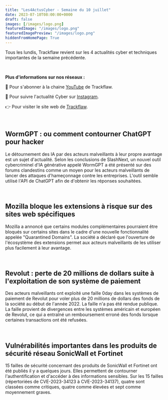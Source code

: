 ```yaml
---
title: "Les4ActusCyber - Semaine du 10 juillet"
date: 2023-07-10T08:00:00+0000
draft: false
images: [/images/logo.png]
featuredImage: "/images/logo.png"
featuredImagePreview: "/images/logo.png"
hiddenFromHomePage: True
---
```

    
Tous les lundis, Trackflaw revient sur les 4 actualités cyber et techniques importantes de la semaine précédente.

<br>

**Plus d'informations sur nos réseaux :**

🔴 Pour s'abonner à la chaine [YouTube](https://www.youtube.com/@trackflaw) de Trackflaw.

📸 Pour suivre l'actualité Cyber sur [Instagram](https://www.instagram.com/trackflaw/).

👉 Pour visiter le site web de [Trackflaw](https://trackflaw.com).

    
<br>

## WormGPT : ou comment contourner ChatGPT pour hacker

Le détournement des IA par des acteurs malveillants à leur propre avantage est un sujet d'actualité. Selon les conclusions de SlashNext, un nouvel outil cybercriminel d'IA générative appelé WormGPT a été présenté sur des forums clandestins comme un moyen pour les acteurs malveillants de lancer des attaques d'hameçonnage contre les entreprises.
L'outil semble utilisé l'API de ChatGPT afin de d'obtenir les réponses souhaitées.


<br>

## Mozilla bloque les extensions à risque sur des sites web spécifiques

Mozilla a annoncé que certains modules complémentaires pourraient être bloqués sur certains sites dans le cadre d'une nouvelle fonctionnalité appelée "Quarantined Domains".
La société a déclaré que l'ouverture de l'écosystème des extensions permet aux acteurs malveillants de les utiliser plus facilement à leur avantage.


<br>

## Revolut : perte de 20 millions de dollars suite à l'exploitation de son système de paiement

Des acteurs malveillants ont exploité une faille 0day dans les systèmes de paiement de Revolut pour voler plus de 20 millions de dollars des fonds de la société au début de l'année 2022. La faille n'a pas été rendue publique.
La faille provient de divergences entre les systèmes américain et européen de Revolut, ce qui a entraîné un remboursement erroné des fonds lorsque certaines transactions ont été refusées.


<br>

## Vulnérabilités importantes dans les produits de sécurité réseau SonicWall et Fortinet

15 failles de sécurité concernant des produits de SonicWall et Fortinet ont été publiés il y a quelques jours. Elles permettent de contourner l'authentification et d'accéder à des informations sensibles.
Sur les 15 failles (répertoriées de CVE-2023-34123 à CVE-2023-34137), quatre sont classées comme critiques, quatre comme élevées et sept comme moyennement graves. 

